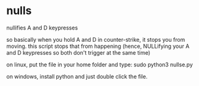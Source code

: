 # nulls
nullifies A and D keypresses

so basically when you hold A and D in counter-strike, it stops you from moving.
this script stops that from happening (hence, NULLifying your A and D keypresses so both don't trigger at the same time)

on linux, put the file in your home folder and type:
sudo python3 nullse.py

on windows, install python and just double click the file.
